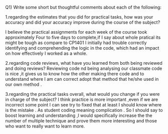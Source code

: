 Q1) Write some short but thoughtful comments about each of the following:

1.regarding the estimates that you did for practical tasks, how was your accuracy
and did your accuracy improve during the course of the subject?

I believe the practical assignments for each week of the course took approximately
Four to five days to complete,if I say about whole pratical its might be tough as compare to CP1401
I initially had trouble correctly identifying and comprehending the logic in the code,
which had an impact on how effectively I worked as a whole.

2.regarding code reviews, what have you learned from both being reviewed and doing reviews?
Reviewing code nd being analysing our classmate code is nice ,it gives us to know how the other
making there code and to understand where I am can correct adopt that method that he/she used
in our own method .


3.regarding the practical tasks overall, what would you change if you were in charge
of the subject?
I think practice is more important ,even if we are incorrect some point I can see try to fixed that
at least I should know where is the mistake . As student coding meaning complication . So
I should say to boost learning and understanding ,I would specifically increase the
the number of multiple technique and prove them more interesting and those who want to really want
to learn more.
